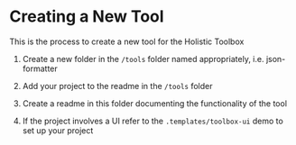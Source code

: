 # Creating a New Tool

This is the process to create a new tool for the Holistic Toolbox

1. Create a new folder in the `/tools` folder named appropriately, i.e. json-formatter

2. Add your project to the readme in the `/tools` folder

2. Create a readme in this folder documenting the functionality of the tool

3. If the project involves a UI refer to the `.templates/toolbox-ui` demo to set up your project
